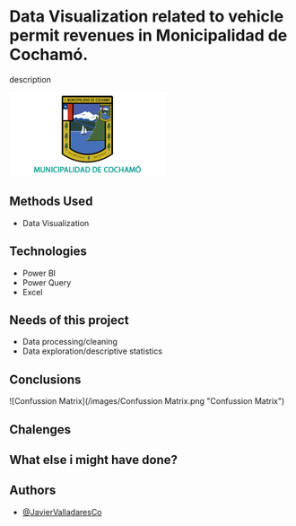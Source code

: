 # Data Visualization related to vehicle permit revenues in Monicipalidad de Cochamó.

description

![Municipalidad de Cochamo](/Images/escudocochamo-1.png "Municipalidad de Cochamo")


## Methods Used

 - Data Visualization 


## Technologies

- Power BI
- Power Query
- Excel


## Needs of this project

- Data processing/cleaning
- Data exploration/descriptive statistics

## Conclusions


![Confussion Matrix](/images/Confussion Matrix.png "Confussion Matrix")

## Chalenges



## What else i might have done?


## Authors

- [@JavierValladaresCo](https://www.github.com/JavierValladaresCo)
